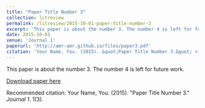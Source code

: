 ```yaml
---
title: "Paper Title Number 3"
collection: litreview
permalink: /litreview/2015-10-01-paper-title-number-3
excerpt: 'This paper is about the number 3. The number 4 is left for future work.'
date: 2015-10-01
venue: 'Journal 1'
paperurl: 'http://amr-amr.github.io/files/paper3.pdf'
citation: 'Your Name, You. (2015). &quot;Paper Title Number 3.&quot; <i>Journal 1</i>. 1(3).'
---
```

This paper is about the number 3. The number 4 is left for future work.

[Download paper here](http://amr-amr.github.io/files/paper3.pdf)

Recommended citation: Your Name, You. (2015). "Paper Title Number 3." <i>Journal 1</i>. 1(3).